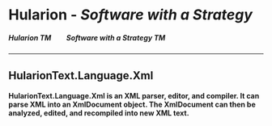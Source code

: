 
# Hularion - *Software with a Strategy*

##### Hularion TM &nbsp;&nbsp;&nbsp;&nbsp;&nbsp;&nbsp;&nbsp; Software with a Strategy TM

___

## HularionText.Language.Xml
#### HularionText.Language.Xml is an XML parser, editor, and compiler. It can parse XML into an XmlDocument object. The XmlDocument can then be analyzed, edited, and recompiled into new XML text.

